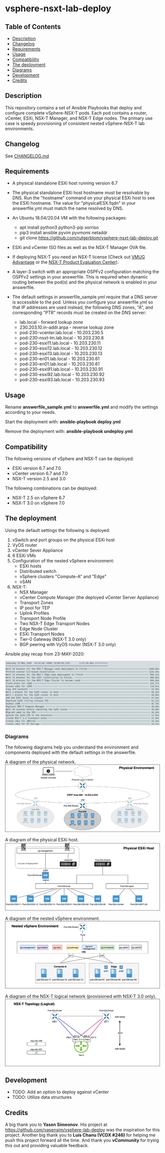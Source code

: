 # vsphere-nsxt-lab-deploy

## Table of Contents

* [Description](#Description)
* [Changelog](#Changelog)
* [Requirements](#Requirements)
* [Usage](#Usage)
* [Compatibility](#Compatibility)
* [The deployment](#The-deployment)
* [Diagrams](#Diagrams)
* [Development](#Development)
* [Credits](#Credits)

## Description

This repository contains a set of Ansible Playbooks that deploy and configure complete vSphere-NSX-T pods. Each pod contains a router, vCenter, ESXi, NSX-T Manager, and NSX-T Edge nodes. The primary use case is speedy provisioning of consistent nested vSphere-NSX-T lab environments.

## Changelog

See [CHANGELOG.md](CHANGELOG.md)

## Requirements

* A physical standalone ESXi host running version 6.7
* The physical standalone ESXi host hostname must be resolvable by DNS. Run the "hostname" command on your physical ESXi host to see the ESXi hostname. The value for "physicalESX.fqdn" in your answerfile.yml must match the name resolved by DNS. 
* An Ubuntu 18.04/20.04 VM with the following packages:
  * apt install python3 python3-pip xorriso
  * pip3 install ansible pyvim pyvmomi netaddr
  * git clone https://github.com/rutgerblom/vsphere-nsxt-lab-deploy.git
* ESXi and vCenter ISO files as well as the NSX-T Manager OVA file.
* If deploying NSX-T you need an NSX-T license (Check out [VMUG Advantage](https://www.vmug.com/membership/vmug-advantage-membership) or the [NSX-T Product Evaluation Center](https://my.vmware.com/web/vmware/evalcenter?p=nsx-t-eval)).
* A layer-3 switch with an appropriate OSPFv2 configuration matching the OSPFv2 settings in your answerfile. This is required when dynamic routing between the pod(s) and the physical network is enabled in your answerfile.
* The default settings in answerfile_sample.yml require that a DNS server is accessible to the pod. Unless you configure your answerfile.yml so that IP addresses are used instead, the following DNS zones, "A", and corresponding "PTR" records must be created on the DNS server:

  * lab.local                 - forward lookup zone
  * 230.203.10.in-addr.arpa   - reverse lookup zone 
  * pod-230-vcenter.lab.local - 10.203.230.5
  * pod-230-nsxt-lm.lab.local - 10.203.230.8
  * pod-230-esxi11.lab.local  - 10.203.230.11
  * pod-230-esxi12.lab.local  - 10.203.230.12
  * pod-230-esxi13.lab.local  - 10.203.230.13
  * pod-230-en01.lab.local    - 10.203.230.61
  * pod-230-en01.lab.local    - 10.203.230.61
  * pod-230-esxi91.lab.local  - 10.203.230.91
  * pod-230-esxi92.lab.local  - 10.203.230.92
  * pod-230-esxi93.lab.local  - 10.203.230.93

## Usage

Rename **answerfile_sample.yml** to **answerfile.yml** and modify the settings according to your needs. 

Start the deployment with: **ansible-playbook deploy.yml**

Remove the deployment with: **ansible-playbook undeploy.yml**

## Compatibility

The following versions of vSphere and NSX-T can be deployed:
* ESXi version 6.7 and 7.0
* vCenter version 6.7 and 7.0
* NSX-T version 2.5 and 3.0

The following combinations can be deployed:
* NSX-T 2.5 on vSphere 6.7
* NSX-T 3.0 on vSphere 7.0

## The deployment

Using the default settings the following is deployed:
1. vSwitch and port groups on the physical ESXi host
1. VyOS router
1. vCenter Sever Appliance
1. 6 ESXi VMs
1. Configuration of the nested vSphere environment:
   * ESXi hosts
   * Distributed switch
   * vSphere clusters "Compute-A" and "Edge"
   * vSAN
1. NSX-T:
   * NSX Manager
   * vCenter Compute Manager (the deployed vCenter Server Appliance)
   * Transport Zones
   * IP pool for TEP
   * Uplink Profiles
   * Transport Node Profile
   * Two NSX-T Edge Transport Nodes
   * Edge Node Cluster
   * ESXi Transport Nodes
   * Tier-0 Gateway (NSX-T 3.0 only)
   * BGP peering with VyOS router (NSX-T 3.0 only)

Ansible play recap from 23-MAY-2020:

![](images/play-recap.png)

### Diagrams

The following diagrams help you understand the environment and components deployed with the default settings in the answerfile.

A diagram of the physical network.
![Physicaloverview](images/vsphere-nsxt-deploy-pod2phys.png)

A diagram of the physical ESXi host.
![PhysicalESXi](images/vsphere-nsxt-deploy-phys.png)

A diagram of the nested vSphere environment.
![Logicaloverview](images/vsphere-nsxt-deploy-log.png)

A diagram of the NSX-T logical network (provisioned with NSX-T 3.0 only).
![Logicalnsxoverview](images/vsphere-nsxt-deploy-nsx.png)

## Development

* TODO: Add an option to deploy against vCenter
* TODO: Utilize data structures

## Credits

A big thank you to **Yasen Simeonov**. His project at https://github.com/yasensim/vsphere-lab-deploy was the inspiration for this project. Another big thank you to **Luis Chanu (VCDX #246)** for helping me push this project forward all the time. And thank you **vCommunity** for trying this out and providing valuable feedback.
